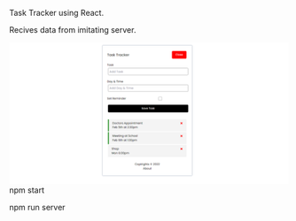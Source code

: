 Task Tracker using React.

Recives data from imitating server.

![Screenshot of a comment on a GitHub issue showing an image, added in the Markdown, of an Octocat smiling and raising a tentacle.](https://github.com/AlinaKulakovska/task-traker/blob/main/image_2023-02-16_16-58-38.png)
npm start

npm run server
